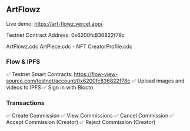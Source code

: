 ## ArtFlowz

Live demo: https://art-flowz.vercel.app/

Testnet Contract Address: 0x6200fc836822f78c

ArtFlowz.cdc
ArtPiece.cdc - NFT
CreatorProfile.cdc

### Flow & IPFS

✅ Testnet Smart Contracts: https://flow-view-source.com/testnet/account/0x6200fc836822f78c
✅ Upload images and videos to IPFS
✅ Sign in with Blocto

### Transactions

✅ Create Commission
✅ View Commissions
✅ Cancel Commission
✅ Accept Commission (Creator)
✅ Reject Commission (Creator)
